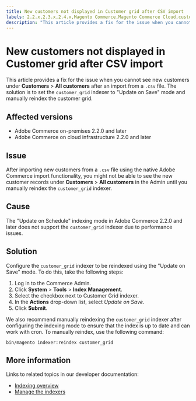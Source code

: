 ```yaml
---
title: New customers not displayed in Customer grid after CSV import
labels: 2.2.x,2.3.x,2.4.x,Magento Commerce,Magento Commerce Cloud,customers,import,troubleshooting,Adobe Commerce,cloud infrastructure,on-premises
description: "This article provides a fix for the issue when you cannot see new customers under **Customers** > **All customers** after an import from a `.csv` file. The solution is to set the `customer_grid` indexer to \"Update on Save\" mode and manually reindex the customer grid."
---
```


# New customers not displayed in Customer grid after CSV import

This article provides a fix for the issue when you cannot see new customers under **Customers** > **All customers** after an import from a `.csv` file. The solution is to set the `customer_grid` indexer to "Update on Save" mode and manually reindex the customer grid.

## Affected versions

* Adobe Commerce on-premises 2.2.0 and later
* Adobe Commerce on cloud infrastructure 2.2.0 and later

## Issue

After importing new customers from a `.csv` file using the native Adobe Commerce import functionality, you might not be able to see the new customer records under **Customers** > **All customers** in the Admin until you manually reindex the `customer_grid` indexer.

## Cause

The "Update on Schedule" indexing mode in Adobe Commerce 2.2.0 and later does not support the `customer_grid` indexer due to performance issues.

## Solution

Configure the `customer_grid` indexer to be reindexed using the "Update on Save" mode. To do this, take the following steps:

1. Log in to the Commerce Admin.
1. Click **System** > **Tools** > **Index Management**.
1. Select the checkbox next to Customer Grid indexer.
1. In the **Actions** drop-down list, select *Update on Save*.
1. Click **Submit**.

We also recommend manually reindexing the `customer_grid` indexer after configuring the indexing mode to ensure that the index is up to date and can work with cron. To manually reindex, use the following command:

 `bin/magento indexer:reindex customer_grid`

## More information

Links to related topics in our developer documentation:

* [Indexing overview](https://devdocs.magento.com/guides/v2.3/extension-dev-guide/indexing.html)
* [Manage the indexers](https://devdocs.magento.com/guides/v2.3/config-guide/cli/config-cli-subcommands-index.html) 